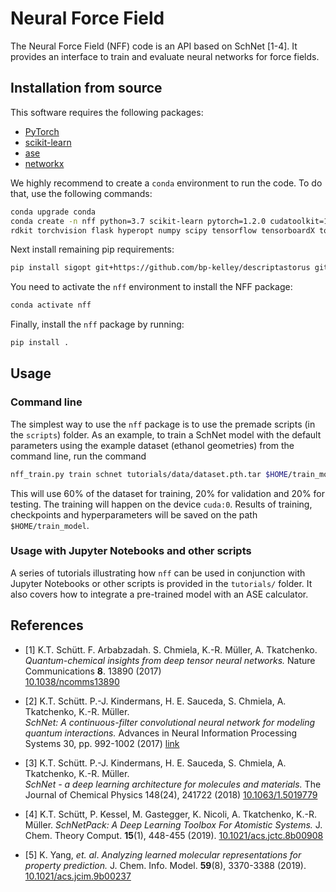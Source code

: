 # Neural Force Field

The Neural Force Field (NFF) code is an API based on SchNet [1-4]. It provides an interface to train and evaluate neural networks for force fields.

## Installation from source

This software requires the following packages:

- [PyTorch](http://pytorch.org)
- [scikit-learn](http://scikit-learn.org/stable/)
- [ase](https://wiki.fysik.dtu.dk/ase/)
- [networkx](https://networkx.github.io/)

We highly recommend to create a `conda` environment to run the code. To do that, use the following commands:

```bash
conda upgrade conda
conda create -n nff python=3.7 scikit-learn pytorch=1.2.0 cudatoolkit=10.0 ase pandas pymatgen gunicorn
rdkit torchvision flask hyperopt numpy scipy tensorflow tensorboardX tqdm -c pytorch -c conda-forge -c rdkit
```

Next install remaining pip requirements:

```bash
pip install sigopt git+https://github.com/bp-kelley/descriptastorus git+https://github.com/simonaxelrod/chemprop
```

You need to activate the `nff` environment to install the NFF package:

```bash
conda activate nff
```

Finally, install the `nff` package by running:

```bash
pip install .
```

## Usage

### Command line
The simplest way to use the `nff` package is to use the premade scripts (in the `scripts`) folder. As an example, to train a SchNet model with the default parameters using the example dataset (ethanol geometries) from the command line, run the command

```bash
nff_train.py train schnet tutorials/data/dataset.pth.tar $HOME/train_model --device cuda:0
```

This will use 60% of the dataset for training, 20% for validation and 20% for testing. The training will happen on the device `cuda:0`. Results of training, checkpoints and hyperparameters will be saved on the path `$HOME/train_model`.

### Usage with Jupyter Notebooks and other scripts

A series of tutorials illustrating how `nff` can be used in conjunction with Jupyter Notebooks or other scripts is provided in the `tutorials/` folder. It also covers how to integrate a pre-trained model with an ASE calculator.


## References

* [1] K.T. Schütt. F. Arbabzadah. S. Chmiela, K.-R. Müller, A. Tkatchenko.  
*Quantum-chemical insights from deep tensor neural networks.*
Nature Communications **8**. 13890 (2017)   
[10.1038/ncomms13890](http://dx.doi.org/10.1038/ncomms13890)

* [2] K.T. Schütt. P.-J. Kindermans, H. E. Sauceda, S. Chmiela, A. Tkatchenko, K.-R. Müller.  
*SchNet: A continuous-filter convolutional neural network for modeling quantum interactions.*
Advances in Neural Information Processing Systems 30, pp. 992-1002 (2017) [link](http://papers.nips.cc/paper/6700-schnet-a-continuous-filter-convolutional-neural-network-for-modeling-quantum-interactions)

* [3] K.T. Schütt. P.-J. Kindermans, H. E. Sauceda, S. Chmiela, A. Tkatchenko, K.-R. Müller.  
*SchNet - a deep learning architecture for molecules and materials.* 
The Journal of Chemical Physics 148(24), 241722 (2018) [10.1063/1.5019779](https://doi.org/10.1063/1.5019779)

* [4] K.T. Schütt, P. Kessel, M. Gastegger, K. Nicoli, A. Tkatchenko, K.-R. Müller.
*SchNetPack: A Deep Learning Toolbox For Atomistic Systems.*
J. Chem. Theory Comput. **15**(1), 448-455 (2019). [10.1021/acs.jctc.8b00908](https://doi.org/10.1021/acs.jctc.8b00908)

* [5] K. Yang, *et. al*. *Analyzing learned molecular representations for property prediction.*
J. Chem. Info. Model. **59**(8), 3370-3388 (2019). [10.1021/acs.jcim.9b00237](https://doi.org/10.1021/acs.jcim.9b00237)




